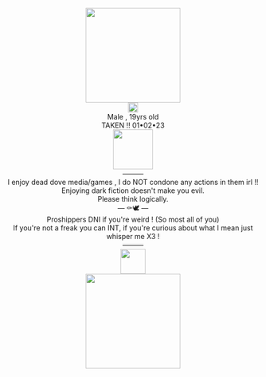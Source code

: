 <div align="center"> <br />
  <img src="https://file.garden/ZlTvQTBYblwbIgy5/ca6da52e628d480cc03b848ab9e952fb.webp" "width="190" height="190"> <br />
  <img src="https://file.garden/Zlo7whFY2AfQROME/tumblr_c0d50c3461b1ad80f456b55aa9e2818f_fdf86dd5_400.gif" "width="20" height="20">
  <br /> 
  Male , 19yrs old <br />
  TAKEN !! 01•02•23 <br /> 
  <img src="https://file.garden/Zlo7whFY2AfQROME/tumblr_inline_p0x8glfCRf1uzqajc_500.jpg" "width="80" height="80"> <br />
  ——— <br /> 
  I enjoy dead dove media/games , I do NOT condone any actions in them irl !! <br />
  Enjoying dark fiction doesn't make you evil. <br />
  Please think logically. <br />
 — ⚰️🕊️ — <br />
  Proshippers DNI if you're weird ! (So most all of you) <br />
  If you're not a freak you can INT, if you're curious about what I mean just whisper me X3 ! <br />
  ——— <br />
  <img src="https://file.garden/Zlo7whFY2AfQROME/F690491-C-27-B0-476-D-8330-949-F6-CDE1-B81.gif" "width="50" height="50"> <br />
  <img src="https://file.garden/Zlo7whFY2AfQROME/bcc49c6a90e10d847f76c4840c4599ef.jpg" "width="190" height="190"> <br />
</div>
